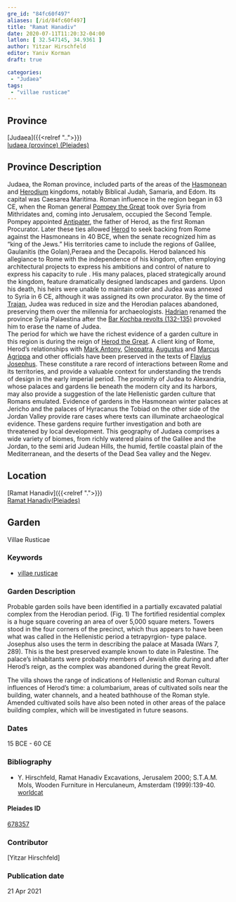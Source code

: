 ```yaml
---
gre_id: "84fc60f497"
aliases: [/id/84fc60f497]
title: "Ramat Hanadiv"
date: 2020-07-11T11:20:32-04:00
latlon: [ 32.547145, 34.9361 ]
author: Yitzar Hirschfeld
editor: Yaniv Korman
draft: true

categories:
 - "Judaea"
tags:
 - "villae rusticae"
---
```


## Province

[Judaea]({{<relref "..">}}) \
[Iudaea (province) (Pleiades)](https://pleiades.stoa.org/places/981527)

## Province Description
Judaea, the Roman province, included parts of the areas of the [Hasmonean](https://en.wikipedia.org/wiki/Hasmonean_dynasty) and [Herodium](https://en.wikipedia.org/wiki/Herodian_dynasty) kingdoms, notably Biblical Judah, Samaria, and Edom. Its capital was Caesarea Maritima. Roman influence in the region began in 63 CE, when the Roman general [Pompey the Great](https://en.wikipedia.org/wiki/Pompey) took over Syria from Mithridates and, coming into Jerusalem, occupied the Second Temple.  Pompey appointed [Antipater](https://en.wikipedia.org/wiki/Antipater_the_Idumaean), the father of Herod, as the first Roman Procurator. Later these ties allowed [Herod](https://en.wikipedia.org/wiki/Herod_the_Great) to seek backing from Rome against the Hasmoneans in 40 BCE, when the senate recognized him as “king of the Jews.”  His territories came to include the regions of Galilee, Gaulanitis (the Golan),Peraea and the Decapolis. Herod balanced his allegiance to Rome with the independence of his kingdom, often employing architectural projects to express his ambitions and control of nature to express his capacity to rule . His many palaces, placed strategically around the kingdom, feature dramatically designed landscapes and gardens.  Upon his death, his heirs were unable to maintain order and Judea was annexed to Syria in 6 CE, although it was assigned its own procurator.   By the time of [Trajan](https://en.wikipedia.org/wiki/Trajan), Judea was reduced in size and the Herodian palaces abandoned, preserving them over the millennia for archaeologists. [Hadrian](https://en.wikipedia.org/wiki/Hadrian) renamed the province Syria Palaestina after the [Bar Kochba revolts (132-135)](https://en.wikipedia.org/wiki/Bar_Kokhba_revolt) provoked him to erase the name of Judea.  
The period for which we have the richest evidence of a garden culture in this region is during the reign of [Herod the Great](https://en.wikipedia.org/wiki/Herod_the_Great).  A client king of Rome, Herod’s relationships with [Mark Antony](https://en.wikipedia.org/wiki/Mark_Antony), [Cleopatra](https://en.wikipedia.org/wiki/Cleopatra), [Augustus](https://en.wikipedia.org/wiki/Augustus) and [Marcus Agrippa](https://en.wikipedia.org/wiki/Marcus_Vipsanius_Agrippa) and other officials have been preserved in the texts of [Flavius Josephus](https://en.wikipedia.org/wiki/Josephus).  These constitute a rare record of interactions between Rome and its territories, and provide a valuable context for understanding the trends of design in the early imperial period.  The proximity of Judea to Alexandria, whose palaces and gardens lie beneath the modern city and its harbors, may also provide a suggestion of the late Hellenistic garden culture that Romans emulated.  Evidence of gardens in the Hasmonean winter palaces at Jericho and the palaces of Hyracanus the Tobiad on the other side of the Jordan Valley provide rare cases where texts can illuminate archaeological evidence.   These gardens require further investigation and both are threatened by local development.
This geography of Judaea comprises a wide variety of biomes, from richly watered plains of the Galilee and the Jordan, to the semi arid Judean Hills, the humid, fertile coastal plain of the Mediterranean, and the deserts of the Dead Sea valley and the Negev.



## Location

[Ramat Hanadiv]({{<relref ".">}}) \
[Ramat Hanadiv(Pleiades)](https://pleiades.stoa.org/places/678357)

<!--### Location Description





<!-- LEAVE THIS BLANK FOR NOW -->

<!--## Sublocation-->

<!--
[AREA WITHIN LOCATION, LIKE “PALATINE HILL”](GEOREFERENCE LINK)
A sublocation is any area larger than an individual garden, but located within a location. I would always try to include a link to a controlled vocabulary here if possible. This ID may well be different from the Garden ID, e.g., Pompeii versus a Garden in one of the houses which has its own Pleiades ID.
-->

<!--### Sublocation Description-->

<!-- DESCRIPTION -->

## Garden

Villae Rusticae

 ### Keywords

- [villae rusticae](http://vocab.getty.edu/page/aat/300005518)


### Garden Description

Probable garden soils have been identified in a partially excavated palatial complex from the Herodian period. (Fig. 1) The fortified residential complex is a huge square covering an area of over 5,000 square meters. Towers stood in the four corners of the precinct, which thus appears to have been what was called in the Hellenistic period a tetrapyrgion- type palace.  Josephus also uses the term in describing the palace at Masada (Wars 7, 289).  This is the best preserved example known to date in Palestine.  The palace’s inhabitants were probably members of Jewish elite during and after Herod’s reign, as the complex was abandoned during the great Revolt.  

The villa shows the range of indications of Hellenistic and Roman cultural influences of Herod’s time:  a columbarium, areas of cultivated soils near the building, water channels, and a heated bathhouse of the Roman style.  Amended cultivated soils have also been noted in other areas of the palace building complex, which will be investigated in future seasons.



<!--### Maps

<!--
{{< figure src="IMG_URL" alt="ALT_TEXT" title="CAPTION" >}}


### Plans

{{< image src="Latimer_fig_14_or_10.1a.jpg" alt="Fig. 1: Plan of the residential building (A) with excavated bedding trenches (b) in its garden courtyard (G). Adapted from Branigan 1971, fig. 20." title="Fig. 1: Plan of the residential building (A) with excavated bedding trenches (b) in its garden courtyard (G). Adapted from Branigan 1971, fig. 20.(Rights statement)" >}}

### Images

{{< image src="Latimer_fig_15_or_10.1b.jpg" alt="Fig. 2: Reconstruction of the house and garden. Courtesy of K. Branigan." title="Fig. 2: Reconstruction of the house and garden. Courtesy of K. Branigan." >}}
 -->

### Dates

15 BCE - 60 CE

### Bibliography

* Y. Hirschfeld, Ramat Hanadiv Excavations, Jerusalem 2000; S.T.A.M. Mols, Wooden Furniture in Herculaneum, Amsterdam (1999):139-40. [worldcat](https://www.worldcat.org/title/ramat-hanadiv-excavations-final-report-of-the-1984-1998-seasons/oclc/44755201&referer=brief_results)


<!--#### Periodo ID-->

<!-- [PERIODO_ID](https://pleiades.stoa.org/places/PLEIADES_ID) -->

#### Pleiades ID

[678357](https://pleiades.stoa.org/places/678357)

<!--######## TGN ID

[#](#)-->

### Contributor

[Yitzar Hirschfeld]


### Publication date


21 Apr 2021

<!--### Related articles-->

<!-- Links to other related articles. Leave blank for now -->
